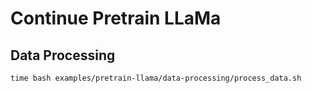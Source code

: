 # Continue Pretrain LLaMa

## Data Processing

```
time bash examples/pretrain-llama/data-processing/process_data.sh
```